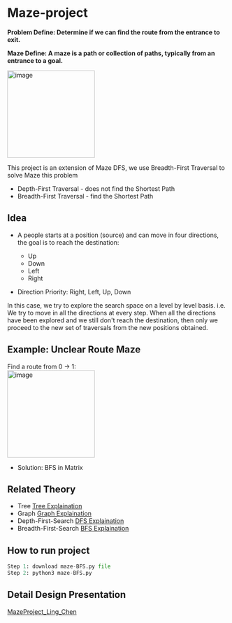 # Maze-project

**Problem Define: Determine if we can find the route from the entrance to exit.**

**Maze Define: A maze is a path or collection of paths, typically from an entrance to a goal.**

<img width="200" alt="image" src="https://user-images.githubusercontent.com/93315926/179809703-0d5fb530-163c-49a9-8e10-f05d00b8ccee.png">

This project is an extension of Maze DFS, we use Breadth-First Traversal to solve Maze this problem
* Depth-First Traversal - does not find the Shortest Path
* Breadth-First Traversal - find the Shortest Path

## Idea

* A people starts at a position (source) and can move in four directions, the goal is to reach the destination:
  * Up
  * Down
  * Left
  * Right

* Direction Priority:  Right, Left, Up, Down <br>

In this case, we try to explore the search space on a level by level basis. i.e. We try to move in all the directions at every step. When all the directions have been explored and we still don't reach the destination, then only we proceed to the new set of traversals from the new positions obtained.

## Example: Unclear Route Maze

Find a route from 0 -> 1:  <br>
<img width="200" alt="image" src="https://user-images.githubusercontent.com/93315926/183321709-ac7c1325-16ac-4776-ad68-5bb99213153e.png">

* Solution: BFS in Matrix

## Related Theory

* Tree     [Tree Explaination](https://www.geeksforgeeks.org/binary-tree-data-structure/?ref=gcse)
* Graph    [Graph Explaination](https://www.geeksforgeeks.org/graph-data-structure-and-algorithms/?ref=gcse) 
* Depth-First-Search      [DFS Explaination](https://brilliant.org/wiki/depth-first-search-dfs/#complexity-of-depth-first-search)
* Breadth-First-Search      [BFS Explaination](https://www.youtube.com/watch?v=xlVX7dXLS64) 

## How to run project

```python
Step 1: download maze-BFS.py file
Step 2: python3 maze-BFS.py
```

## Detail Design Presentation
[MazeProject_Ling_Chen](https://docs.google.com/presentation/d/1a3wkcgDjNus_sKakGH45NjaS4lMpFmFIOKFqqprLHMc/edit#slide=id.g25f6af9dd6_0_0)
